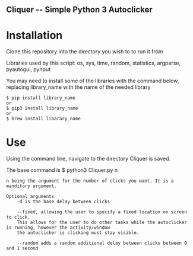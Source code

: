 ## Cliquer -- Simple Python 3 Autoclicker 

# Installation

Clone this repository into the directory you wish to to run it from

Libraries used by this script: os, sys, time, random, statistics, argparse, pyautogui, pynput
    
You may need to install some of the libraries with the command below, replacing library_name with the name of the needed library 
    
    $ pip install library_name
    or
    $ pip3 install library_name
    or 
    $ brew install libarary_name

# Use

Using the command line, navigate to the directory Cliquer is saved. 

The base command is $ python3 Cliquer.py n 

    n being the argument for the number of clicks you want. It is a manditory argument. 
    
    Optional arguments
        -d is the base delay between clicks
    
        --fixed, allowing the user to specify a fixed location on screen to click. 
        This allows for the user to do other tasks while the autoclicker is running, however the activity/window 
        the autoclicker is clicking must stay visible. 
        
        --random adds a random additional delay between clicks between 0 and 1 second
        
        
    
    
